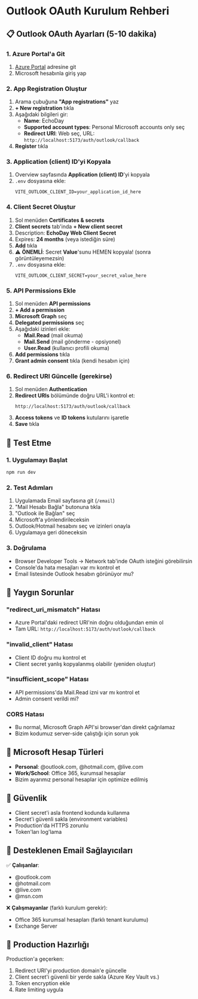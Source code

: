 # Outlook OAuth Kurulum Rehberi

## 📋 Outlook OAuth Ayarları (5-10 dakika)

### 1. Azure Portal'a Git
1. [Azure Portal](https://portal.azure.com) adresine git
2. Microsoft hesabınla giriş yap

### 2. App Registration Oluştur
1. Arama çubuğuna **"App registrations"** yaz
2. **+ New registration** tıkla
3. Aşağıdaki bilgileri gir:
   - **Name**: EchoDay
   - **Supported account types**: Personal Microsoft accounts only seç
   - **Redirect URI**: Web seç, URL: `http://localhost:5173/auth/outlook/callback`
4. **Register** tıkla

### 3. Application (client) ID'yi Kopyala
1. Overview sayfasında **Application (client) ID**'yi kopyala
2. `.env` dosyasına ekle:
   ```env
   VITE_OUTLOOK_CLIENT_ID=your_application_id_here
   ```

### 4. Client Secret Oluştur
1. Sol menüden **Certificates & secrets**
2. **Client secrets** tab'inda **+ New client secret**
3. Description: **EchoDay Web Client Secret**
4. Expires: **24 months** (veya istediğin süre)
5. **Add** tıkla
6. ⚠️ **ÖNEMLİ**: Secret **Value**'sunu HEMEN kopyala! (sonra görüntüleyemezsin)
7. `.env` dosyasına ekle:
   ```env
   VITE_OUTLOOK_CLIENT_SECRET=your_secret_value_here
   ```

### 5. API Permissions Ekle
1. Sol menüden **API permissions**
2. **+ Add a permission**
3. **Microsoft Graph** seç
4. **Delegated permissions** seç
5. Aşağıdaki izinleri ekle:
   - **Mail.Read** (mail okuma)
   - **Mail.Send** (mail gönderme - opsiyonel)
   - **User.Read** (kullanıcı profili okuma)
6. **Add permissions** tıkla
7. **Grant admin consent** tıkla (kendi hesabın için)

### 6. Redirect URI Güncelle (gerekirse)
1. Sol menüden **Authentication**
2. **Redirect URIs** bölümünde doğru URL'i kontrol et:
   ```
   http://localhost:5173/auth/outlook/callback
   ```
3. **Access tokens** ve **ID tokens** kutularını işaretle
4. **Save** tıkla

## 🧪 Test Etme

### 1. Uygulamayı Başlat
```bash
npm run dev
```

### 2. Test Adımları
1. Uygulamada Email sayfasına git (`/email`)
2. "Mail Hesabı Bağla" butonuna tıkla
3. "Outlook ile Bağlan" seç
4. Microsoft'a yönlendirileceksin
5. Outlook/Hotmail hesabını seç ve izinleri onayla
6. Uygulamaya geri döneceksin

### 3. Doğrulama
- Browser Developer Tools → Network tab'inde OAuth isteğini görebilirsin
- Console'da hata mesajları var mı kontrol et
- Email listesinde Outlook hesabın görünüyor mu?

## 🚨 Yaygın Sorunlar

### "redirect_uri_mismatch" Hatası
- Azure Portal'daki redirect URI'nin doğru olduğundan emin ol
- Tam URL: `http://localhost:5173/auth/outlook/callback`

### "invalid_client" Hatası
- Client ID doğru mu kontrol et
- Client secret yanlış kopyalanmış olabilir (yeniden oluştur)

### "insufficient_scope" Hatası
- API permissions'da Mail.Read izni var mı kontrol et
- Admin consent verildi mi?

### CORS Hatası
- Bu normal, Microsoft Graph API'si browser'dan direkt çağrılamaz
- Bizim kodumuz server-side çalıştığı için sorun yok

## 📝 Microsoft Hesap Türleri

- **Personal**: @outlook.com, @hotmail.com, @live.com
- **Work/School**: Office 365, kurumsal hesaplar
- Bizim ayarımız personal hesaplar için optimize edilmiş

## 🔐 Güvenlik

- Client secret'i asla frontend kodunda kullanma
- Secret'i güvenli sakla (environment variables)
- Production'da HTTPS zorunlu
- Token'ları log'lama

## 📧 Desteklenen Email Sağlayıcıları

✅ **Çalışanlar**:
- @outlook.com
- @hotmail.com  
- @live.com
- @msn.com

❌ **Çalışmayanlar** (farklı kurulum gerekir):
- Office 365 kurumsal hesapları (farklı tenant kurulumu)
- Exchange Server

## 🚀 Production Hazırlığı

Production'a geçerken:
1. Redirect URI'yi production domain'e güncelle
2. Client secret'i güvenli bir yerde sakla (Azure Key Vault vs.)
3. Token encryption ekle
4. Rate limiting uygula